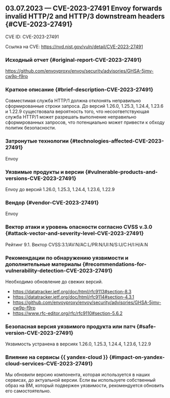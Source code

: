 ## 03.07.2023 — CVE-2023-27491 Envoy forwards invalid HTTP/2 and HTTP/3 downstream headers {#CVE-2023-27491}

CVE ID: CVE-2023-27491

Ссылка на CVE: <https://nvd.nist.gov/vuln/detail/CVE-2023-27491>

### Исходный отчет {#original-report-CVE-2023-27491}

<https://github.com/envoyproxy/envoy/security/advisories/GHSA-5jmv-cw9p-f9rp>

### Краткое описание {#brief-description-CVE-2023-27491}

Совместимая служба HTTP/1 должна отклонять неправильно сформированные строки запроса. До версий 1.26.0, 1.25.3, 1.24.4, 1.23.6 и 1.22.9 существовала вероятность того, что несоответствующая служба HTTP/1 может разрешать выполнение неправильно сформированных запросов, что потенциально может привести к обходу политик безопасности.

### Затронутые технологии {#technologies-affected-CVE-2023-27491}

Envoy

### Уязвимые продукты и версии {#vulnerable-products-and-versions-CVE-2023-27491}

Envoy до версий 1.26.0, 1.25.3, 1.24.4, 1.23.6, 1.22.9

### Вендор {#vendor-CVE-2023-27491}

Envoy

### Вектор атаки и уровень опасности согласно CVSS v.3.0 {#attack-vector-and-severity-level-CVE-2023-27491}

Рейтинг 9.1. Вектор CVSS:3.1/AV:N/AC:L/PR:N/UI:N/S:U/C:H/I:H/A:N

### Рекомендации по обнаружению уязвимости и дополнительные материалы {#recommendations-for-vulnerability-detection-CVE-2023-27491}

Необходимо обновление до свежих версий.

* <https://datatracker.ietf.org/doc/html/rfc9113#section-8.3>
* <https://datatracker.ietf.org/doc/html/rfc9114#section-4.3.1>
* <https://github.com/envoyproxy/envoy/security/advisories/GHSA-5jmv-cw9p-f9rp>
* <https://www.rfc-editor.org/rfc/rfc9110#section-5.6.2>

### Безопасная версия уязвимого продукта или патч {#safe-version-CVE-2023-27491}

Уязвимость устранена в версиях 1.26.0, 1.25.3, 1.24.4, 1.23.6, 1.22.9

### Влияние на сервисы {{ yandex-cloud }} {#impact-on-yandex-cloud-services-CVE-2023-27491}

Мы обновили версию компонента, которая используется в наших сервисах, до актуальной версии. Если вы используете собственный образ на ВМ, который подвержен уязвимости, рекомендуется обновить его самостоятельно.